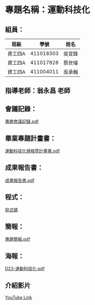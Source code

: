 # 專題名稱：運動科技化
## 組員：
| 班級    | 學號      | 姓名   |
| ------- | --------- | ------ |
| 資工四A | 411018303 | 吳宣鋒 |
| 資工四A | 411017828 | 蔡世璿 |
| 資工四A | 411004011 | 吳承翰 |

## 指導老師：翁永昌 老師
## 會議記錄：
[專題會議記錄.pdf](https://github.com/JaJobJa/2024/blob/main/%E9%81%8B%E5%8B%95%E7%A7%91%E6%8A%80%E5%8C%96/%E5%B0%88%E9%A1%8C%E6%9C%83%E8%AD%B0%E8%A8%98%E9%8C%84.pdf)
## 畢業專題計畫書：
[運動科技化規格暨計畫書.pdf](https://github.com/JaJobJa/2024/blob/main/%E9%81%8B%E5%8B%95%E7%A7%91%E6%8A%80%E5%8C%96/%E9%81%8B%E5%8B%95%E7%A7%91%E6%8A%80%E5%8C%96%E8%A6%8F%E6%A0%BC%E6%9A%A8%E8%A8%88%E7%95%AB%E6%9B%B8.pdf)
## 成果報告書：
[成果報告書.pdf](https://github.com/JaJobJa/2024/blob/main/%E9%81%8B%E5%8B%95%E7%A7%91%E6%8A%80%E5%8C%96/%E6%88%90%E6%9E%9C%E5%A0%B1%E5%91%8A%E6%9B%B8.pdf)
## 程式：
[程式碼](https://drive.google.com/drive/folders/1wA-mGXdSk0zR9GqoZz8STNDQru8UEqMK?usp=sharing)
## 簡報：
[專題簡報.pdf](https://github.com/JaJobJa/2024/blob/main/%E9%81%8B%E5%8B%95%E7%A7%91%E6%8A%80%E5%8C%96/%E5%B0%88%E9%A1%8C%E7%B0%A1%E5%A0%B1.pdf)
## 海報：
[D23-運動科技化.pdf](https://github.com/JaJobJa/2024/blob/main/%E9%81%8B%E5%8B%95%E7%A7%91%E6%8A%80%E5%8C%96/D23-%E9%81%8B%E5%8B%95%E7%A7%91%E6%8A%80%E5%8C%96.pdf)
## 介紹影片
[YouTube Link](https://youtu.be/OQ5psiIR2ZA)
